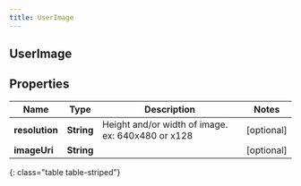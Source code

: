 ```yaml
---
title: UserImage
---
```

## UserImage


## Properties

| Name | Type | Description | Notes |
| ------------ | ------------- | ------------- | ------------- |
| **resolution** | <!----><!---->**String**<!----> | Height and/or width of image. ex: 640x480 or x128 |  [optional] |
| **imageUri** | <!----><!---->**String**<!----> |  |  [optional] |
{: class="table table-striped"}



